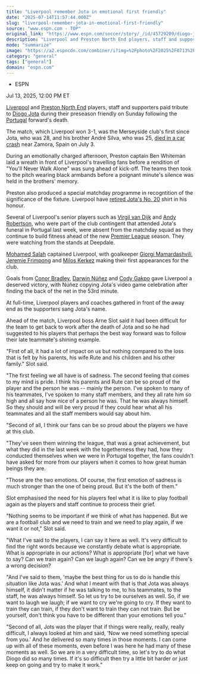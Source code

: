 ```yaml
---
title: "Liverpool remember Jota in emotional first friendly"
date: "2025-07-14T11:57:44.000Z"
slug: "liverpool-remember-jota-in-emotional-first-friendly"
source: "www.espn.com - TOP"
original_link: "https://www.espn.com/soccer/story/_/id/45729209/diogo-jota-arne-slot-liverpool-preston-north-end-tribute"
description: "Liverpool and Preston North End players, staff and supporters paid tribute to Diogo Jota during their preseason friendly on Sunday."
mode: "summarize"
image: "https://a2.espncdn.com/combiner/i?img=%2Fphoto%2F2025%2F0713%2Fr1518467_1296x729_16%2D9.jpg"
category: "general"
tags: ["general"]
domain: "espn.com"
---
```

<div id="readability-page-1" class="page"><div><div><ul><li><p>ESPN</p></li></ul><p><span>Jul 13, 2025, 12:00 PM ET</span></p></div><p><a data-clubhouse-guid="a47fbcec-c948-cf4c-9e41-3dfa37588c9c" href="https://www.espn.com/soccer/team?id=364">Liverpool</a> and <a href="https://www.espn.co.uk/football/club/_/id/394/preston-north-end" target="_blank">Preston North End</a> players, staff and supporters paid tribute to <a data-player-guid="17b5c580-27ed-5ffd-209f-f4530e010831" href="http://espn.com/soccer/player/_/id/208133/diogo-jota">Diogo Jota</a> during their preseason friendly on Sunday following the <a data-clubhouse-guid="12433baf-649d-7f4f-7233-6db63a5f62f4" href="https://www.espn.com/soccer/team?id=482">Portugal</a> forward's death.</p><p>The match, which Liverpool won 3-1, was the Merseyside club's first since Jota, who was 28, and his brother André Silva, who was 25, <a href="https://www.espn.com/football/story/_/id/45654499/liverpool-forward-diogo-jota-brother-die-car-crash-civil-guard" target="_blank">died in a car crash</a> near Zamora, Spain on July 3.</p><p>During an emotionally charged afternoon, Preston captain Ben Whiteman laid a wreath in front of Liverpool's travelling fans before a rendition of "You'll Never Walk Alone" was sung ahead of kick-off. The teams then took to the pitch wearing black armbands before a poignant minute's silence was held in the brothers' memory.</p><p>Preston also produced a special matchday programme in recogntition of the significance of the fixture. Liverpool have <a href="https://www.espn.com/football/story/_/id/45718728/liverpool-retire-no-20-shirt-diogo-jota" target="_blank">retired Jota's No. 20</a> shirt in his honour.</p><p>Several of Liverpool's senior players such as <a data-player-guid="c350cf83-87c2-aedd-b25b-7e9f3f3fa4dd" href="http://espn.com/soccer/player/_/id/157892/virgil-van-dijk">Virgil van Dijk</a> and <a href="https://www.espn.co.uk/football/player/_/id/104943/andrew-robertson" target="_blank">Andy Robertson</a>, who were part of the club contingent that attended Jota's funeral in Portugal last week, were absent from the matchday squad as they continue to build fitness ahead of the new <a data-league-guid="6949f3af-300c-35f1-beab-b95669eedd38" href="https://www.espn.com/soccer/league/_/name/ENG.1">Premier League</a> season. They were watching from the stands at Deepdale.</p><p><a data-player-guid="49438d5e-de32-9f1b-9aab-5f6ae53f14d0" href="http://espn.com/soccer/player/_/id/173896/mohamed-salah">Mohamed Salah</a> captained Liverpool, with goalkeeper <a data-player-guid="2a5a14bb-897f-5475-33c4-c17eeb03db64" href="http://espn.com/soccer/player/_/id/274742/giorgi-mamardashvili">Giorgi Mamardashvili</a>, <a href="https://www.espn.co.uk/football/player/_/id/281119/jeremie-frimpong" target="_blank">Jeremie Frimpong</a> and <a href="https://www.espn.co.uk/football/player/_/id/323110/milos-kerkez" target="_blank">Milos Kerkez</a> making their first appearances for the club.</p><p>Goals from <a data-player-guid="cabe833a-2edb-3691-bc6d-aa9033efeb27" href="http://espn.com/soccer/player/_/id/250183/conor-bradley">Conor Bradley</a>, <a data-player-guid="c56f203e-3b2f-5384-116c-c5fb3781e120" href="http://espn.com/soccer/player/_/id/271788/darwin-nunez">Darwin Núñez</a> and <a data-player-guid="c9ad2796-537e-c93b-4f14-1b323d48644a" href="http://espn.com/soccer/player/_/id/249524/cody-gakpo">Cody Gakpo</a> gave Liverpool a deserved victory, with Núñez copying Jota's video game celebration after finding the back of the net in the 53rd minute.</p><p>At full-time, Liverpool players and coaches gathered in front of the away end as the supporters sang Jota's name.</p><p>Ahead of the match, Liverpool boss Arne Slot said it had been difficult for the team to get back to work after the death of Jota and so he had suggested to his players that perhaps the best way forward was to follow their late teammate's shining example.</p><p>"First of all, it had a lot of impact on us but nothing compared to the loss that is felt by his parents, his wife Rute and his children and his other family." Slot said.</p><p>"The first feeling we all have is of sadness. The second feeling that comes to my mind is pride. I think his parents and Rute can be so proud of the player and the person he was -- mainly the person. I've spoken to many of his teammates, I've spoken to many staff members, and they all rate him so high and all say how nice of a person he was. That he was always himself. So they should and will be very proud if they could hear what all his teammates and all the staff members would say about him.</p><p>"Second of all, I think our fans can be so proud about the players we have at this club.</p><p>"They've seen them winning the league, that was a great achievement, but what they did in the last week with the togetherness they had, how they conducted themselves when we were in Portugal together, the fans couldn't have asked for more from our players when it comes to how great human beings they are.</p><p>"Those are the two emotions. Of course, the first emotion of sadness is much stronger than the one of being proud. But it's the both of them."</p><p>Slot emphasised the need for his players feel what it is like to play football again as the players and staff continue to process their grief.</p><p>"Nothing seems to be important if we think of what has happened. But we are a football club and we need to train and we need to play again, if we want it or not," Slot said.</p><p>"What I've said to the players, I can say it here as well. It's very difficult to find the right words because we constantly debate what is appropriate. What is appropriate in our actions? What is appropriate [for] what we have to say? Can we train again? Can we laugh again? Can we be angry if there's a wrong decision?</p><p>"And I've said to them, 'maybe the best thing for us to do is handle this situation like Jota was.' And what I meant with that is that Jota was always himself, it didn't matter if he was talking to me, to his teammates, to the staff, he was always himself. So let us try to be ourselves as well. So, if we want to laugh we laugh; if we want to cry we're going to cry. If they want to train they can train, if they don't want to train they can not train. But be yourself, don't think you have to be different than your emotions tell you."</p><p>"Second of all, Jots was the player that if things were really, really, really difficult, I always looked at him and said, 'Now we need something special from you.' And he delivered so many times in those moments. I can come up with all of these moments, even before I was here he had many of these moments as well. So we are in a very difficult time, so let's try to do what Diogo did so many times. If it's so difficult then try a little bit harder or just keep on going and try to make it work."</p>
</div></div>
